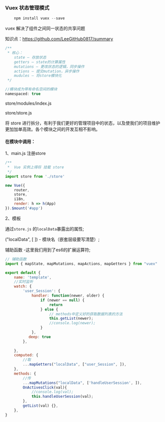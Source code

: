 ### Vuex 状态管理模式
```js
    npm install vuex --save
```
vuex 解决了组件之间同一状态的共享问题

知识点：https://github.com/LeeGitHub0817/summary

```js
/**
 * 核心：
    state – 存放状态
    getters – state的计算属性
    mutations – 更改状态的逻辑，同步操作
    actions – 提交mutation，异步操作
    mudules – 将store模块化
 */

//模块成为带有命名空间的模块
namespaced: true
```
store/modules/index.js

store/store.js

将 store 进行拆分，有利于我们更好的管理项目中的状态，以及使我们的项目维护更加加单高效。各个模块之间的开发互相不影响。

#### 在模块中调用：

1、main.js 注册store
```js
/**
 *  Vue 实例上得将 挂载 store
 */
import store from './store'

new Vue({
    router,
    store,
    i18n,
    render: h => h(App)
}).$mount('#app')
```

2、模板

通过`store.js` 的`localData`暴露出的属性;

("localData", [ ]) - 模块名（嵌套层级要写清楚）;

辅助函数 -这里我们用到了es6的扩展运算符;

```js
// 辅助函数
import { mapState, mapMutations, mapActions, mapGetters } from "vuex"

export default {
    name: 'template',
    //实时监听
    watch: {
        'user_Session': {
            handler: function(newer, older) {
                if (newer == null) {
                    return
                } else {
                    // methods中定义好的获取数据列表的方法
                    this.getList(newer);
                    //console.log(newer);
                }
            },
    　　　　deep: true
        },
        
    },
    computed: {
        //取
        ...mapGetters("localData", ["user_Session", ]),
    },
    methods: {
        //传
        ...mapMutations("localData", ['handleUserSession', ]),
        OnActivesClick(val){
            //console.log(val);
            this.handleUserSession(val);
        },
        getList(val) {},
    },
}
```